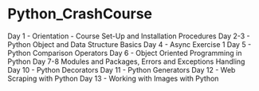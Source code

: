 # Python_CrashCourse
Day 1 - Orientation - Course Set-Up and Installation Procedures
Day 2-3 - Python Object and Data Structure Basics
Day 4 - Async Exercise 1
Day 5 - Python Comparison Operators
Day 6 - Object Oriented Programming in Python
Day 7-8 Modules and Packages, Errors and Exceptions Handling
Day 10 - Python Decorators
Day 11 - Python Generators
Day 12 - Web Scraping with Python
Day 13 - Working with Images with Python
